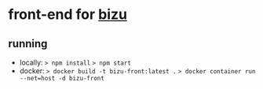 # front-end for [bizu](https://github.com/nyyakko/bizu)

## running

 * locally: ``> npm install`` ``> npm start``
 * docker: ``> docker build -t bizu-front:latest .`` ``> docker container run --net=host -d bizu-front``

